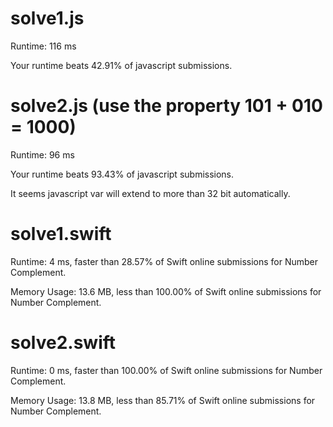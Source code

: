 # solve1.js

Runtime: 116 ms

Your runtime beats 42.91% of javascript submissions.

# solve2.js (use the property 101 + 010 = 1000)

Runtime: 96 ms

Your runtime beats 93.43% of javascript submissions.

It seems javascript var will extend to more than 32 bit automatically.

# solve1.swift

Runtime: 4 ms, faster than 28.57% of Swift online submissions for Number Complement.

Memory Usage: 13.6 MB, less than 100.00% of Swift online submissions for Number Complement.

# solve2.swift

Runtime: 0 ms, faster than 100.00% of Swift online submissions for Number Complement.

Memory Usage: 13.8 MB, less than 85.71% of Swift online submissions for Number Complement.
